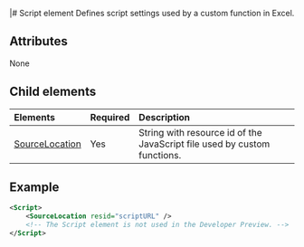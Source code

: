 |# Script element
Defines script settings used by a custom function in Excel.

## Attributes
None

## Child elements
|Elements  |  Required  |  Description  |
|:-----|:-----|:-----|
|  [SourceLocation](customfunctionssourcelocation.md)  |  Yes  | String with resource id of the JavaScript file used by custom functions.|

## Example

```xml
<Script>
	<SourceLocation resid="scriptURL" />
	<!-- The Script element is not used in the Developer Preview. -->
</Script>
```
